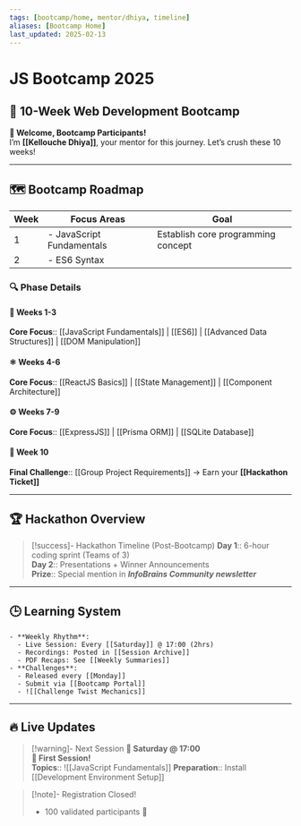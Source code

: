 ```yaml
---
tags: [bootcamp/home, mentor/dhiya, timeline]
aliases: [Bootcamp Home]
last_updated: 2025-02-13
---
```


# JS Bootcamp 2025
## 🚀 10-Week Web Development Bootcamp

**👋 Welcome, Bootcamp Participants!**  
I’m **[[Kellouche Dhiya]]**, your mentor for this journey. Let’s crush these 10 weeks!  

---
## 🗺️ Bootcamp Roadmap

| Week | Focus Areas               | Goal                               |
| ---- | ------------------------- | ---------------------------------- |
| 1    | - JavaScript Fundamentals | Establish core programming concept |
| 2    | - ES6 Syntax              |                                    |
### 🔍 Phase Details
#### 🧩 **Weeks 1-3**  
**Core Focus**:: [[JavaScript Fundamentals]] | [[ES6]] | [[Advanced Data Structures]] | [[DOM Manipulation]]  
#### ⚛️ **Weeks 4-6**  
**Core Focus**:: [[ReactJS Basics]] | [[State Management]] | [[Component Architecture]]  
#### ⚙️ **Weeks 7-9**  
**Core Focus**:: [[ExpressJS]] | [[Prisma ORM]] | [[SQLite Database]]  
#### 🏁 **Week 10**  
**Final Challenge**:: [[Group Project Requirements]] → Earn your **[[Hackathon Ticket]]**  

---
## 🏆 Hackathon Overview

> [!success]- Hackathon Timeline (Post-Bootcamp)
> **Day 1**:: 6-hour coding sprint (Teams of 3)  
> **Day 2**:: Presentations + Winner Announcements  
> **Prize**:: Special mention in ***InfoBrains Community newsletter***

---

## 🕒 Learning System
```collapse
- **Weekly Rhythm**:
  - Live Session: Every [[Saturday]] @ 17:00 (2hrs)
  - Recordings: Posted in [[Session Archive]]
  - PDF Recaps: See [[Weekly Summaries]]
- **Challenges**:
  - Released every [[Monday]]
  - Submit via [[Bootcamp Portal]]
  - ![[Challenge Twist Mechanics]]
```

---
## 🔥 Live Updates

> [!warning]- Next Session
> **📅 Saturday @ 17:00**  
> **📍 First Session!**  
> **Topics**:: ![[JavaScript Fundamentals]]
> **Preparation**:: Install [[Development Environment Setup]]

> [!note]- Registration Closed!
> - 100 validated participants 🎉  


